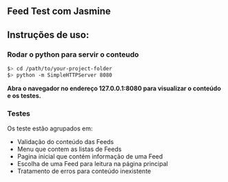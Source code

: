 ## Feed Test com Jasmine

## Instruções de uso:
	
### Rodar o python para servir o conteudo

  ```bash
  $> cd /path/to/your-project-folder
  $> python -m SimpleHTTPServer 8080
  ```
  **Abra o navegador no endereço 127.0.0.1:8080 para visualizar o conteúdo e os testes.**

### Testes
	
Os teste estão agrupados em:
* Validação do conteúdo das Feeds
* Menu que contem as listas de Feeds
* Pagina inicial que contém informação de uma Feed
* Escolha de uma Feed para leitura na página principal
* Tratamento de erros para conteúdo inexistente